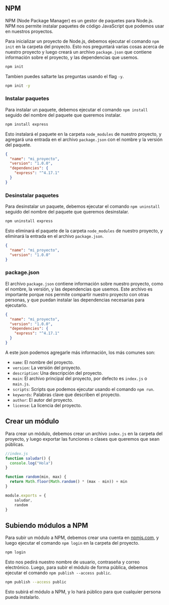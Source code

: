 ## NPM

NPM (Node Package Manager) es un gestor de paquetes para Node.js. NPM nos permite instalar paquetes de código JavaScript que podemos usar en nuestros proyectos.

Para inicializar un proyecto de Node.js, debemos ejecutar el comando `npm init` en la carpeta del proyecto. Esto nos preguntará varias cosas acerca de nuestro proyecto y luego creará un archivo `package.json` que contiene información sobre el proyecto, y las dependencias que usemos.

```bash
npm init
```

Tambien puedes saltarte las preguntas usando el flag `-y`.

```bash
npm init -y
```

### Instalar paquetes

Para instalar un paquete, debemos ejecutar el comando `npm install` seguido del nombre del paquete que queremos instalar.

```bash
npm install express
```

Esto instalará el paquete en la carpeta `node_modules` de nuestro proyecto, y agregará una entrada en el archivo `package.json` con el nombre y la versión del paquete.

```json
{
  "name": "mi_proyecto",
  "version": "1.0.0",
  "dependencies": {
    "express": "^4.17.1"
  }
}
```

### Desinstalar paquetes

Para desinstalar un paquete, debemos ejecutar el comando `npm uninstall` seguido del nombre del paquete que queremos desinstalar.

```bash
npm uninstall express
```

Esto eliminará el paquete de la carpeta `node_modules` de nuestro proyecto, y eliminará la entrada en el archivo `package.json`.

```json
{
  "name": "mi_proyecto",
  "version": "1.0.0"
}
```

### package.json

El archivo `package.json` contiene información sobre nuestro proyecto, como el nombre, la versión, y las dependencias que usemos. Este archivo es importante porque nos permite compartir nuestro proyecto con otras personas, y que puedan instalar las dependencias necesarias para ejecutarlo.

```json
{
  "name": "mi_proyecto",
  "version": "1.0.0",
  "dependencies": {
    "express": "^4.17.1"
  }
}
```

A este json podemos agregarle más información, los más comunes son:

- `name`: El nombre del proyecto.
- `version`: La versión del proyecto.
- `description`: Una descripción del proyecto.
- `main`: El archivo principal del proyecto, por defecto es `index.js` o `main.js`.
- `scripts`: Scripts que podemos ejecutar usando el comando `npm run`.
- `keywords`: Palabras clave que describen el proyecto.
- `author`: El autor del proyecto.
- `license`: La licencia del proyecto.

## Crear un módulo

Para crear un módulo, debemos crear un archivo `index.js` en la carpeta del proyecto, y luego exportar las funciones o clases que queremos que sean públicas.

```javascript
//index.js
function saludar() {
  console.log("Hola")
}

function random(min, max) {
  return Math.floor(Math.random() * (max - min)) + min
}

module.exports = {
    saludar,
    random
}
```

## Subiendo módulos a NPM

Para subir un módulo a NPM, debemos crear una cuenta en [npmjs.com](https://www.npmjs.com/), y luego ejecutar el comando `npm login` en la carpeta del proyecto.

```bash
npm login
```

Esto nos pedirá nuestro nombre de usuario, contraseña y correo electrónico. Luego, para subir el módulo de forma pública, debemos ejecutar el comando `npm publish --access public`.

```bash
npm publish --access public
```

Esto subirá el módulo a NPM, y lo hará público para que cualquier persona pueda instalarlo.
